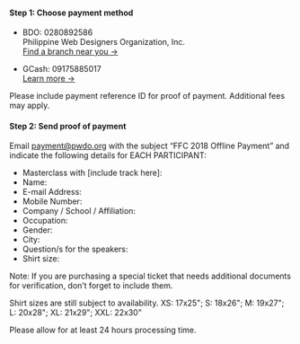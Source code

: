 #### Step 1: Choose payment method
- BDO: 0280892586 <br>
Philippine Web Designers Organization, Inc.<br>
<a href="https://www.bdo.com.ph/branches-atms-locator" class="anchor blue">Find a branch near you →</a>

- GCash: 09175885017  
<a href="https://www.globe.com.ph/galaxys24" class="anchor blue">Learn more →</a> 

Please include payment reference ID for proof of payment. Additional fees may apply.

#### Step 2: Send proof of payment
Email <a href="mailto:payment@pwdo.org" class="anchor blue">payment@pwdo.org</a> with the subject “FFC 2018 Offline Payment” and indicate the following details for EACH PARTICIPANT:

- Masterclass with [include track here]:
- Name:
- E-mail Address:
- Mobile Number:
- Company / School / Affiliation:
- Occupation:
- Gender:
- City:
- Question/s for the speakers:
- Shirt size:

Note: If you are purchasing a special ticket that needs additional documents for verification, don’t forget to include them.

Shirt sizes are still subject to availability. XS: 17x25"; S: 18x26"; M: 19x27"; L: 20x28"; XL: 21x29"; XXL: 22x30"

Please allow for at least 24 hours processing time.

